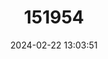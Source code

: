---
title: "151954"
category: "Opuntia aurea"
draft: false
date: 2024-02-22 13:03:51
languages:
  English: ["Golden Pricklypear", "Golden Prickly-pear"]
---